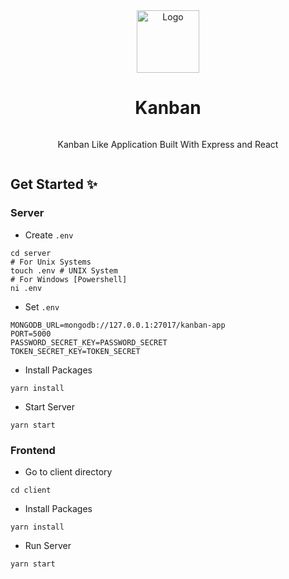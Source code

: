 <div align="center" style="display: flex; justify-content: center; align-items: center; flex-direction: column">
<img src="https://github.com/khan-asfi-reza/kanban/.github/kanban.png" alt="Logo" height="100" width="100">    
<h1>Kanban</h1>
<p>
Kanban Like Application Built With Express and React
</p>
</div>


## Get Started ✨

### Server

- Create `.env`
```shell
cd server
# For Unix Systems
touch .env # UNIX System
# For Windows [Powershell]
ni .env
```

- Set `.env`

```dotenv
MONGODB_URL=mongodb://127.0.0.1:27017/kanban-app
PORT=5000
PASSWORD_SECRET_KEY=PASSWORD_SECRET
TOKEN_SECRET_KEY=TOKEN_SECRET
```
- Install Packages
```shell
yarn install
```
- Start Server
```shell
yarn start
```

### Frontend
- Go to client directory
```shell
cd client
```
- Install Packages
```shell
yarn install
```
- Run Server
```shell
yarn start
```